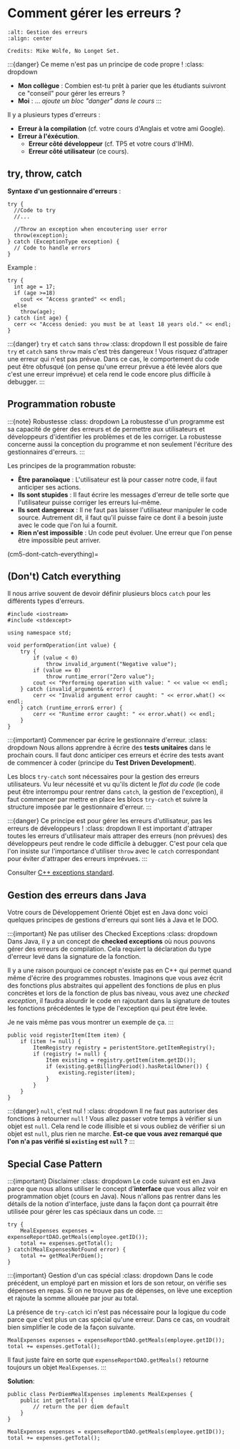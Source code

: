 # Comment gérer les erreurs ?

```{figure} ../images/error-meme.jpg
:alt: Gestion des erreurs
:align: center

Credits: Mike Wolfe, No Longet Set.
```
:::{danger} Ce meme n'est pas un principe de code propre !
:class: dropdown
- **Mon collègue** : Combien est-tu prêt à parier que les étudiants suivront ce "conseil" pour gérer les erreurs ?
- **Moi** : ... *ajoute un bloc "danger" dans le cours*
:::

Il y a plusieurs types d'erreurs :
- **Erreur à la compilation** (cf. votre cours d'Anglais et votre ami Google).
- **Erreur à l'éxécution**.
    - **Erreur côté développeur** (cf. TP5 et votre cours d'IHM).
    - **Erreur côté utilisateur** (ce cours).

## try, throw, catch

**Syntaxe d'un gestionnaire d'erreurs** :
```{code} cpp
try {
  //Code to try
  //...
  
  //Throw an exception when encoutering user error
  throw(exception); 
} catch (ExceptionType exception) {
  // Code to handle errors
}
```

Example :
```{code} cpp
try {
  int age = 17;
  if (age >=18)
    cout << "Access granted" << endl;
  else
    throw(age); 
} catch (int age) {
  cerr << "Access denied: you must be at least 18 years old." << endl;
}
```

:::{danger} `try` et `catch` sans `throw`
:class: dropdown
Il est possible de faire `try` et `catch` sans `throw` mais c'est très dangereux ! Vous risquez d'attraper une erreur qui n'est pas prévue. Dans ce cas, le comportement du code peut être obfusqué (on pense qu'une erreur prévue a été levée alors que c'est une erreur imprévue) et cela rend le code encore plus difficile à debugger.
:::

## Programmation robuste

:::{note} Robustesse
:class: dropdown
La robustesse d'un programme est sa capacité de gérer des erreurs et de permettre aux utilisateurs et développeurs d'identifier les problèmes et de les corriger. La robustesse concerne aussi la conception du programme et non seulement l'écriture des gestionnaires d'erreurs.
:::

Les principes de la programmation robuste:
- **Être paranoïaque** : L'utilisateur est là pour casser notre code, il faut anticiper ses actions.
- **Ils sont stupides** : Il faut écrire les messages d'erreur de telle sorte que l'utilisateur puisse corriger les erreurs lui-même.
- **Ils sont dangereux** : Il ne faut pas laisser l'utilisateur manipuler le code source. Autrement dit, il faut qu'il puisse faire ce dont il a besoin juste avec le code que l'on lui a fournit.
- **Rien n'est impossible** : Un code peut évoluer. Une erreur que l'on pense être impossible peut arriver.

(cm5-dont-catch-everything)=
## (Don't) Catch everything

Il nous arrive souvent de devoir définir plusieurs blocs `catch` pour les différents types d'erreurs.

```{code} cpp
#include <iostream>
#include <stdexcept>

using namespace std;

void performOperation(int value) {
    try {
        if (value < 0) 
            throw invalid_argument("Negative value");
        if (value == 0) 
            throw runtime_error("Zero value"); 
        cout << "Performing operation with value: " << value << endl;
    } catch (invalid_argument& error) {
        cerr << "Invalid argument error caught: " << error.what() << endl;
    } catch (runtime_error& error) {
        cerr << "Runtime error caught: " << error.what() << endl;
    }
}
```

:::{important} Commencer par écrire le gestionnaire d'erreur.
:class: dropdown
Nous allons apprendre à écrire des **tests unitaires** dans le prochain cours. Il faut donc anticiper ces erreurs et écrire des tests avant de commencer à coder (principe du **Test Driven Development**).

Les blocs `try-catch` sont nécessaires pour la gestion des erreurs utilisateurs. Vu leur nécessité et vu qu'ils dictent le *flot du code* (le code peut être interrompu pour rentrer dans `catch`, la gestion de l'exception), il faut commencer par mettre en place les blocs `try-catch` et suivre la structure imposée par le gestionnaire d'erreur.
:::

:::{danger} Ce principe est pour gérer les erreurs d'utilisateur, pas les erreurs de développeurs !
:class: dropdown
Il est important d'attraper toutes les erreurs d'utilisateur mais attraper des erreurs (non prévues) des développeurs peut rendre le code difficile à debugger. 
C'est pour cela que l'on insiste sur l'importance d'utiliser `throw` avec le `catch` correspondant pour éviter d'attraper des erreurs imprévues.
:::

Consulter [C++ exceptions standard](https://en.cppreference.com/w/cpp/error/exception).

## Gestion des erreurs dans Java

Votre cours de Développement Orienté Objet est en Java donc voici quelques principes de gestions d'erreurs qui sont liés à Java et le DOO.

:::{important} Ne pas utiliser des Checked Exceptions
:class: dropdown
Dans Java, il y a un concept de **checked exceptions** où nous pouvons gérer des erreurs de compilation. Cela requiert la déclaration du type d'erreur levé dans la signature de la fonction.

Il y a une raison pourquoi ce concept n'existe pas en C++ qui permet quand même d'écrire des programmes robustes. Imaginons que vous avez écrit des fonctions plus abstraites qui appellent des fonctions de plus en plus concrètes et lors de la fonction de plus bas niveau, vous avez une *checked exception*, il faudra alourdir le code en rajoutant dans la signature de toutes les fonctions précédentes le type de l'exception qui peut être levée.

Je ne vais même pas vous montrer un exemple de ça.
:::

```{code} java
public void registerItem(Item item) {
    if (item != null) {
        ItemRegistry registry = peristentStore.getItemRegistry();
        if (registry != null) {
            Item existing = registry.getItem(item.getID());
            if (existing.getBillingPeriod().hasRetailOwner()) {
                existing.register(item);
            }
        }
    }
}
```

:::{danger} `null`, c'est nul !
:class: dropdown
Il ne faut pas autoriser des fonctions à retourner `null` ! Vous allez passer votre temps à vérifier si un objet est `null`. Cela rend le code illisible et si vous oubliez de vérifier si un objet est `null`, plus rien ne marche. **Est-ce que vous avez remarqué que l'on n'a pas vérifié si `existing` est `null` ?**
:::

## Special Case Pattern

:::{important} Disclaimer
:class: dropdown
Le code suivant est en Java parce que nous allons utiliser le concept d'**interface** que vous allez voir en programmation objet (cours en Java). Nous n'allons pas rentrer dans les détails de la notion d'interface, juste dans la façon dont ça pourrait être utilisée pour gérer les cas spéciaux dans un code.
:::

```{code} java
try {
    MealExpenses expenses = expenseReportDAO.getMeals(employee.getID());
    total += expenses.getTotal();
} catch(MealExpensesNotFound error) {
    total += getMealPerDiem();
}
```

:::{important} Gestion d'un cas spécial
:class: dropdown
Dans le code précédent, un employé part en mission et lors de son retour, on vérifie ses dépenses en repas. Si on ne trouve pas de dépenses, on lève une exception et rajoute la somme allouée par jour au total.

La présence de `try-catch` ici n'est pas nécessaire pour la logique du code parce que c'est plus un cas spécial qu'une erreur. Dans ce cas, on voudrait bien simplifier le code de la façon suivante.
```{code} java
MealExpenses expenses = expenseReportDAO.getMeals(employee.getID());
total += expenses.getTotal();
```
Il faut juste faire en sorte que `expenseReportDAO.getMeals()` retourne toujours un objet `MealExpenses`.
:::

**Solution**:

```{code} java
public class PerDiemMealExpenses implements MealExpenses {
    public int getTotal() {
        // return the per diem default
    }
}

MealExpenses expenses = expenseReportDAO.getMeals(employee.getID());
total += expenses.getTotal();
```
